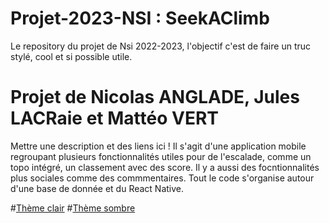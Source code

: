 # Projet-2023-NSI : SeekAClimb
Le repository du projet de Nsi 2022-2023, l'objectif c'est de faire un truc stylé, cool et si possible utile.
# __Projet de Nicolas ANGLADE, Jules LACRaie et Mattéo VERT__

Mettre une description et des liens ici !
Il s'agit d'une application mobile regroupant plusieurs fonctionnalités utiles pour de l'escalade, comme un topo intégré, un classement avec des score. Il y a aussi des focntionnalités plus sociales comme des commmentaires.
Tout le code s'organise autour d'une base de donnée et du React Native.

#[Thème clair](https://coolors.co/011638-364156-282828-131514-214e34)
#[Thème sombre](https://coolors.co/011638-364156-cdcdcd-f7fffb-214e34)
